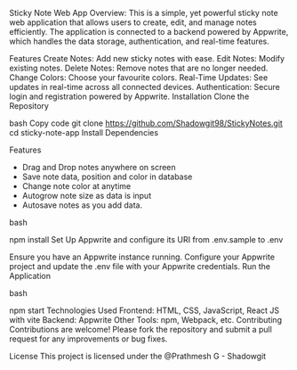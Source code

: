 Sticky Note Web App Overview: This is a simple, yet powerful sticky note web application that allows users to create, edit, and manage notes efficiently. The application is connected to a backend powered by Appwrite, which handles the data storage, authentication, and real-time features.

Features Create Notes: Add new sticky notes with ease. Edit Notes: Modify existing notes. Delete Notes: Remove notes that are no longer needed. Change Colors: Choose your favourite colors. Real-Time Updates: See updates in real-time across all connected devices. Authentication: Secure login and registration powered by Appwrite. Installation Clone the Repository

bash Copy code git clone https://github.com/Shadowgit98/StickyNotes.git cd sticky-note-app Install Dependencies

Features
- Drag and Drop notes anywhere on screen
- Save note data, position and color in database
- Change note color at anytime
- Autogrow note size as data is input
- Autosave notes as you add data.

bash

npm install Set Up Appwrite and configure its URI from .env.sample to .env

Ensure you have an Appwrite instance running. Configure your Appwrite project and update the .env file with your Appwrite credentials. Run the Application

bash

npm start Technologies Used Frontend: HTML, CSS, JavaScript, React JS with vite Backend: Appwrite Other Tools: npm, Webpack, etc. Contributing Contributions are welcome! Please fork the repository and submit a pull request for any improvements or bug fixes.

License This project is licensed under the @Prathmesh G - Shadowgit
